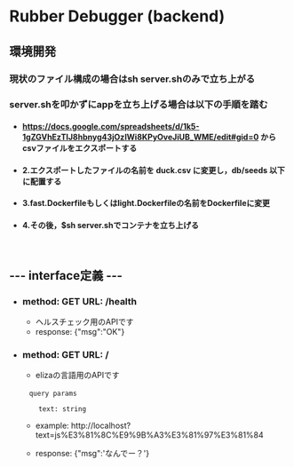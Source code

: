 # Rubber Debugger (backend)

## 環境開発

### 現状のファイル構成の場合はsh server.shのみで立ち上がる

### server.shを叩かずにappを立ち上げる場合は以下の手順を踏む
* #### https://docs.google.com/spreadsheets/d/1k5-1gZGVhEzTIJ8hbnyg43jOzIWi8KPyOveJiUB_WME/edit#gid=0 からcsvファイルをエクスポートする
* #### 2.エクスポートしたファイルの名前を duck.csv に変更し，db/seeds 以下に配置する
* #### 3.fast.Dockerfileもしくはlight.Dockerfileの名前をDockerfileに変更
* #### 4.その後，$sh server.shでコンテナを立ち上げる


<br>

## --- interface定義 ---

* ### method: GET  URL: /health
    * ヘルスチェック用のAPIです
    * response: {"msg":"OK"}

* ### method: GET  URL: /
    * elizaの言語用のAPIです
    ```
    　query params

        text: string

    ```
    * example: http://localhost?text=js%E3%81%8C%E9%9B%A3%E3%81%97%E3%81%84

    * response: {"msg":'なんでー？'}